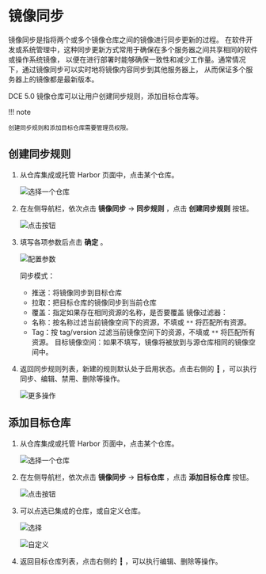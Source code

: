# 镜像同步

镜像同步是指将两个或多个镜像仓库之间的镜像进行同步更新的过程。
在软件开发或系统管理中，这种同步更新方式常用于确保在多个服务器之间共享相同的软件或操作系统镜像，
以便在进行部署时能够确保一致性和减少工作量。通常情况下，通过镜像同步可以实时地将镜像内容同步到其他服务器上，
从而保证多个服务器上的镜像都是最新版本。

DCE 5.0 镜像仓库可以让用户创建同步规则，添加目标仓库等。

!!! note

    创建同步规则和添加目标仓库需要管理员权限。

## 创建同步规则

1. 从仓库集成或托管 Harbor 页面中，点击某个仓库。

    ![选择一个仓库](https://docs.daocloud.io/daocloud-docs-images/docs/zh/docs/kangaroo/images/sync00.png)

1. 在左侧导航栏，依次点击 __镜像同步__ -> __同步规则__ ，点击 __创建同步规则__ 按钮。

    ![点击按钮](https://docs.daocloud.io/daocloud-docs-images/docs/zh/docs/kangaroo/images/sync01.png)

1. 填写各项参数后点击 __确定__ 。

    ![配置参数](https://docs.daocloud.io/daocloud-docs-images/docs/zh/docs/kangaroo/images/sync02.png)

    同步模式：
    - 推送：将镜像同步到目标仓库
    - 拉取：把目标仓库的镜像同步到当前仓库
    - 覆盖：指定如果存在相同资源的名称，是否要覆盖
    镜像过滤器：
    - 名称：按名称过滤当前镜像空间下的资源，不填或 `**` 将匹配所有资源。
    - Tag：按 tag/version 过滤当前镜像空间下的资源，不填或 `**` 将匹配所有资源。
    目标镜像空间：如果不填写，镜像将被放到与源仓库相同的镜像空间中。

1. 返回同步规则列表，新建的规则默认处于启用状态。点击右侧的 __┇__ ，可以执行同步、编辑、禁用、删除等操作。

    ![更多操作](https://docs.daocloud.io/daocloud-docs-images/docs/zh/docs/kangaroo/images/sync03.png)

## 添加目标仓库

1. 从仓库集成或托管 Harbor 页面中，点击某个仓库。

    ![选择一个仓库](https://docs.daocloud.io/daocloud-docs-images/docs/zh/docs/kangaroo/images/sync00.png)

1. 在左侧导航栏，依次点击 __镜像同步__ -> __目标仓库__ ，点击 __添加目标仓库__ 按钮。

    ![点击按钮](https://docs.daocloud.io/daocloud-docs-images/docs/zh/docs/kangaroo/images/target01.png)

1. 可以点选已集成的仓库，或自定义仓库。

    ![选择](https://docs.daocloud.io/daocloud-docs-images/docs/zh/docs/kangaroo/images/target02.png)

    ![自定义](https://docs.daocloud.io/daocloud-docs-images/docs/zh/docs/kangaroo/images/target03.png)

1. 返回目标仓库列表，点击右侧的 __┇__ ，可以执行编辑、删除等操作。
